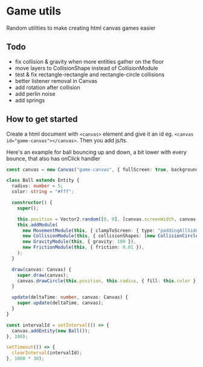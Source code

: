 # Game utils

Random utilities to make creating html canvas games easier

## Todo

- fix collision & gravity when more entities gather on the floor
- move layers to CollisionShape instead of CollisionModule
- test & fix rectangle-rectangle and rectangle-circle collisions
- better listener removal in Canvas
- add rotation after collision
- add perlin noise
- add springs

## How to get started

Create a html document with `<canvas>` element and give it an id eg. `<canvas id="game-canvas"></canvas>`. Then you add js/ts.

Here's an example for ball bouncing up and down, a bit lower with every bounce, that also has onClick handler

```typescript
const canvas = new Canvas("game-canvas", { fullScreen: true, background: "#111" });

class Ball extends Entity {
  radius: number = 5;
  color: string = "#fff";

  constructor() {
    super();

    this.position = Vector2.random([0, 0], [canvas.screenWidth, canvas.screenHeight]);
    this.addModule(
      new MovementModule(this, { clampToScreen: { type: "paddingAllSides", padding: this.radius } }),
      new CollisionModule(this, { collisionShapes: [new CollisionCircle({ parent: this, radius: this.radius })] }),
      new GravityModule(this, { gravity: 100 }),
      new FrictionModule(this, { friction: 0.01 }),
    );
  }

  draw(canvas: Canvas) {
    super.draw(canvas);
    canvas.drawCircle(this.position, this.radius, { fill: this.color });
  }

  update(deltaTime: number, canvas: Canvas) {
    super.update(deltaTime, canvas);
  }
}

const intervalId = setInterval(() => {
  canvas.addEntity(new Ball());
}, 100);

setTimeout(() => {
  clearInterval(intervalId);
}, 1000 * 30);
```
